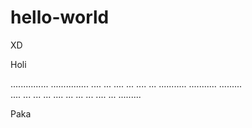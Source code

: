 # hello-world
XD

Holi

...............
...............
....       ...
....      ...
....     ...
...........
...........      .........  
....     ...    ...     ...
....      ...   ...     ...
....       ...   .........

Paka

